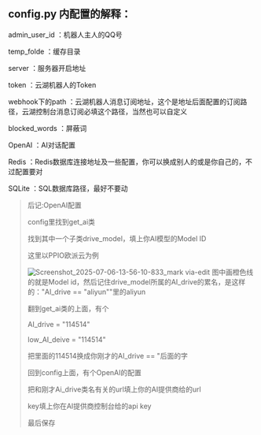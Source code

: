 ## config.py 内配置的解释：

admin_user_id ：机器人主人的QQ号

temp_folde ：缓存目录

server ：服务器开启地址

token ：云湖机器人的Token

webhook下的path ：云湖机器人消息订阅地址，这个是地址后面配置的订阅路径，云湖控制台消息订阅必填这个路径，当然也可以自定义

blocked_words ：屏蔽词

OpenAI ：AI对话配置

Redis ：Redis数据库连接地址及一些配置，你可以换成别人的或是你自己的，不过配置要对

SQLite ：SQL数据库路径，最好不要动

> 后记:OpenAI配置
> 
> config里找到get_ai类
> 
> 找到其中一个子类drive_model，填上你AI模型的Model ID
> 
> 这里以PPIO欧派云为例
> 
> ![Screenshot_2025-07-06-13-56-10-833_mark via-edit](https://github.com/user-attachments/assets/2fc947f8-d66f-47f3-a3f5-894b1026ef69)
> 图中画橙色线的就是Model id，然后记住drive_model所属的AI_drive的累名，是这样的："AI_drive == "aliyun""里的aliyun
>
> 翻到get_ai类的上面，有个
> 
> AI_drive = "114514"
> 
> low_AI_deive = "114514"
> 
> 把里面的114514换成你刚才的AI_drive == "后面的字
> 
> 回到config上面，有个OpenAI的配置
> 
> 把和刚才Ai_drive类名有关的url填上你的AI提供商给的url
> 
> key填上你在AI提供商控制台给的api key
> 
> 最后保存
